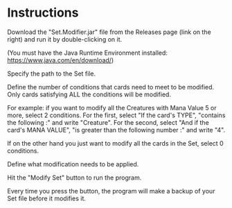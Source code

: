 # Instructions

Download the "Set.Modifier.jar" file from the Releases page (link on the right) and run it by double-clicking on it.

(You must have the Java Runtime Environment installed: https://www.java.com/en/download/)

Specify the path to the Set file.

Define the number of conditions that cards need to meet to be modified.
Only cards satisfying ALL the conditions will be modified.

For example: if you want to modify all the Creatures with Mana Value 5 or more, select 2 conditions.
For the first, select "If the card's TYPE", "contains the following :" and write "Creature".
For the second, select "And if the card's MANA VALUE", "is greater than the following number :" and write "4".

If on the other hand you just want to modify all the cards in the Set, select 0 conditions.

Define what modification needs to be applied.

Hit the "Modify Set" button to run the program.

Every time you press the button, the program will make a backup of your Set file before it modifies it.
